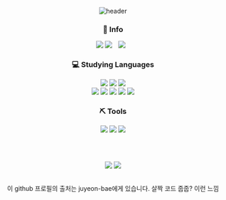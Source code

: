 <div align="center">

![header](https://capsule-render.vercel.app/api?type=Waving&text=HojungKim)
 
 </div>
 <div align="center">
<h3>🌱 Info</h3>
 <a href="https://github.com/0826486" target="_blank"><img src="https://img.shields.io/badge/Github-000000?style=flat-square&logo=github&logoColor=white"></a>
<a href="https://www.instagram.com/0826486_/" target="_blank"><img src="https://img.shields.io/badge/Instagram-E4405F?style=flat-square&logo=Instagram&logoColor=white"/></a>
 

<a href="mailto:w2314@e-mirim.hs.kr">
    <img  src="https://img.shields.io/badge/Gmail-d14836?style=flat-square&logo=Gmail&logoColor=white&link=mailto:w2314@e-mirim.hs.kr"  style="height : auto; margin-left : 10px; margin-right : 10px;"/></a>
</div>

 
<h3 align="center">💻 Studying Languages</h3>
<div align="center">
     <img src="https://img.shields.io/badge/HTML5-E34F26?style=flat-square&logo=HTML5&logoColor=white"/></a>
    <img src="https://img.shields.io/badge/CSS3-1572B6?style=flat-square&logo=CSS3&logoColor=white"/></a>
    <img src="https://img.shields.io/badge/JavaScript-F7DF1E?style=flat-square&logo=JavaScript&logoColor=white"/></a> <br />
   <img src="https://img.shields.io/badge/Java-007396?style=flat-square&logo=Java&logoColor=white"/></a>
    <img src="https://img.shields.io/badge/C-A8B9CC?style=flat-square&logo=C&logoColor=white"/></a>
    <img src="https://img.shields.io/badge/Python-3766AB?style=flat-square&logo=Python&logoColor=white"/></a>
    <img src="https://img.shields.io/badge/Kotlin-7F52FF?style=flat-square&logo=kotlin&logoColor=FFFFFF"/></a>
   <img src="https://img.shields.io/badge/PHP-777BB4?style=flat-square&logo=php&logoColor=white"/>
  
</div>
 
 
<h3 align="center">⛏️ Tools</h3>
<div align="center">
<img src="https://img.shields.io/badge/Visual Studio Code-007ACC?style=flat-square&logo=Visual Studio Code&logoColor=FFFFFF"/> 
<img src="https://img.shields.io/badge/Eclipse IDE-2C2255?style=flat-square&logo=Eclipse IDE&logoColor=FFFFFF"/> 
 <img src="https://img.shields.io/badge/Figma-F24E1E?style=flat&logo=Figma&logoColor=white" />

<br><br>
 
<div align= "center"> <img src="https://github-readme-stats.vercel.app/api?username=0826486&bg_color=180,00000000,00000000&title_color=000000&text_color=000000"/> <img src="https://github-readme-stats.vercel.app/api/top-langs/?username=0826486&layout=compact&bg_color=180,00000000,00000000&title_color=000000&text_color=000000"/> </div> 

<br>
<p>이 github 프로필의 출처는 juyeon-bae에게 있습니다. 살짝 코드 줍줍? 이런 느낌</p>
    </div>
 
